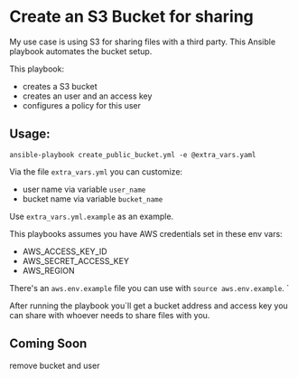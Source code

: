 # Create an S3 Bucket for sharing

My use case is using S3 for sharing files 
with a third party. This Ansible playbook 
automates the bucket setup. 

This playbook:
- creates a S3 bucket
- creates an user and an access key
- configures a policy for this user


## Usage:
 
```
ansible-playbook create_public_bucket.yml -e @extra_vars.yaml
```

Via the file `extra_vars.yml` you can customize:
- user name via variable `user_name`
- bucket name via variable `bucket_name`

Use `extra_vars.yml.example` as an example. 

This playbooks assumes you have AWS credentials set in these env vars:
- AWS_ACCESS_KEY_ID
- AWS_SECRET_ACCESS_KEY
- AWS_REGION

There's an `aws.env.example` file you can use with `source aws.env.example`. `  

After running the playbook you´ll get a bucket address
and access key you can share with whoever needs to share
files with you.


## Coming Soon

remove bucket and user
